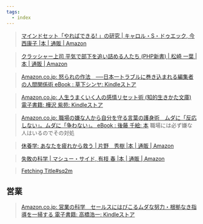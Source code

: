 ```yaml
---
tags:
  - index
---
```

>[マインドセット「やればできる! 」の研究 | キャロル・S・ドゥエック, 今西康子 |本 | 通販 | Amazon](https://www.amazon.co.jp/%E3%83%9E%E3%82%A4%E3%83%B3%E3%83%89%E3%82%BB%E3%83%83%E3%83%88%E3%80%8C%E3%82%84%E3%82%8C%E3%81%B0%E3%81%A7%E3%81%8D%E3%82%8B-%E3%80%8D%E3%81%AE%E7%A0%94%E7%A9%B6-%E3%82%AD%E3%83%A3%E3%83%AD%E3%83%AB%E3%83%BBS%E3%83%BB%E3%83%89%E3%82%A5%E3%82%A8%E3%83%83%E3%82%AF/dp/4794221789)

>[クラッシャー上司 平気で部下を追い詰める人たち (PHP新書) | 松崎 一葉 |本 | 通販 | Amazon](https://www.amazon.co.jp/%E3%82%AF%E3%83%A9%E3%83%83%E3%82%B7%E3%83%A3%E3%83%BC%E4%B8%8A%E5%8F%B8-%E5%B9%B3%E6%B0%97%E3%81%A7%E9%83%A8%E4%B8%8B%E3%82%92%E8%BF%BD%E3%81%84%E8%A9%B0%E3%82%81%E3%82%8B%E4%BA%BA%E3%81%9F%E3%81%A1-PHP%E6%96%B0%E6%9B%B8-%E6%9D%BE%E5%B4%8E-%E4%B8%80%E8%91%89/dp/4569832059)

>[Amazon.co.jp: 怒られの作法　──日本一トラブルに巻き込まれる編集者の人間関係術 eBook : 草下シンヤ: Kindleストア](https://www.amazon.co.jp/exec/obidos/ASIN/B0C332BDV4/mumi-22/ref=nosim/)

>[Amazon.co.jp: 人生うまくいく人の感情リセット術 (知的生きかた文庫) 電子書籍: 樺沢 紫苑: Kindleストア](https://www.amazon.co.jp/exec/obidos/ASIN/B07M5BT4ZB/mumi-22/ref=nosim/)

>[Amazon.co.jp: 職場の嫌な人から自分を守る言葉の護身術　ムダに「反応しない」。ムダに「争わない」。 eBook : 後藤 千絵: 本](https://www.amazon.co.jp/exec/obidos/ASIN/B0BX99X22B/mumi-22/ref=nosim/)
>職場には必ず嫌な人はいるのでその対処

>[休養学: あなたを疲れから救う | 片野　秀樹 |本 | 通販 | Amazon](https://www.amazon.co.jp/%E4%BC%91%E9%A4%8A%E5%AD%A6-%E3%81%82%E3%81%AA%E3%81%9F%E3%82%92%E7%96%B2%E3%82%8C%E3%81%8B%E3%82%89%E6%95%91%E3%81%86-%E7%89%87%E9%87%8E-%E7%A7%80%E6%A8%B9/dp/4492047484?ie=UTF8)

>[失敗の科学 | マシュー・サイド, 有枝 春 |本 | 通販 | Amazon](https://www.amazon.co.jp/%E5%A4%B1%E6%95%97%E3%81%AE%E7%A7%91%E5%AD%A6-%E5%A4%B1%E6%95%97%E3%81%8B%E3%82%89%E5%AD%A6%E7%BF%92%E3%81%99%E3%82%8B%E7%B5%84%E7%B9%94%E3%80%81%E5%AD%A6%E7%BF%92%E3%81%A7%E3%81%8D%E3%81%AA%E3%81%84%E7%B5%84%E7%B9%94-%E3%83%9E%E3%82%B7%E3%83%A5%E3%83%BC%E3%83%BB%E3%82%B5%E3%82%A4%E3%83%89/dp/4799320238?_encoding=UTF8&sr=)

>[Fetching Title#sq2m](https://www.amazon.co.jp/dp/4314011882?tag=aminko-22)

## 営業
>[Amazon.co.jp: 営業の科学　セールスにはびこるムダな努力・根拠なき指導を一掃する 電子書籍: 高橋浩一: Kindleストア](https://www.amazon.co.jp/exec/obidos/ASIN/B0CZ3LN6Y9/mumi-22/ref=nosim/)

